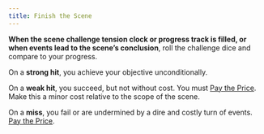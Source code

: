 ```yaml
---
title: Finish the Scene
---
```


**When the scene challenge tension clock or progress track is filled, or when events lead to the scene’s conclusion**, roll the challenge dice and compare to your progress.

On a **strong hit**, you achieve your objective unconditionally.

On a **weak hit**, you succeed, but not without cost. You must [Pay the Price](/moves/fate/pay_the_price). Make this a minor cost relative to the scope of the scene.

On a **miss**, you fail or are undermined by a dire and costly turn of events. [Pay the Price](/moves/fate/pay_the_price).
